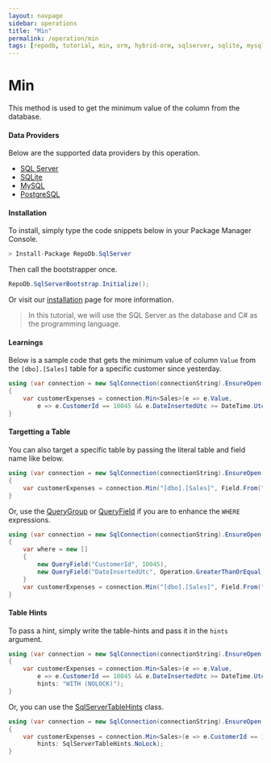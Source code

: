 ```yaml
---
layout: navpage
sidebar: operations
title: "Min"
permalink: /operation/min
tags: [repodb, tutorial, min, orm, hybrid-orm, sqlserver, sqlite, mysql, postgresql]
---
```


# Min

This method is used to get the minimum value of the column from the database.

#### Data Providers

Below are the supported data providers by this operation.

- [SQL Server](https://www.nuget.org/packages/RepoDb.SqlServer)
- [SQLite](https://www.nuget.org/packages/RepoDb.SqLite)
- [MySQL](https://www.nuget.org/packages/RepoDb.MySql)
- [PostgreSQL](https://www.nuget.org/packages/RepoDb.PostgreSql)

#### Installation

To install, simply type the code snippets below in your Package Manager Console.

```csharp
> Install-Package RepoDb.SqlServer
```

Then call the bootstrapper once.

```csharp
RepoDb.SqlServerBootstrap.Initialize();
```

Or visit our [installation](/tutorial/installation) page for more information.

> In this tutorial, we will use the SQL Server as the database and C# as the programming language.

#### Learnings

Below is a sample code that gets the minimum value of column `Value` from the `[dbo].[Sales]` table for a specific customer since yesterday.

```csharp
using (var connection = new SqlConnection(connectionString).EnsureOpen())
{
	var customerExpenses = connection.Min<Sales>(e => e.Value,
		e => e.CustomerId == 10045 && e.DateInsertedUtc >= DateTime.UtcNow.Date.AddDays(-1));
}
```

#### Targetting a Table

You can also target a specific table by passing the literal table and field name like below.

```csharp
using (var connection = new SqlConnection(connectionString).EnsureOpen())
{
	var customerExpenses = connection.Min("[dbo].[Sales]", Field.From("Value"), new { State = "Michigan" });
}
```

Or, use the [QueryGroup](/class/querygroup) or [QueryField](/class/queryfield) if you are to enhance the `WHERE` expressions.

```csharp
using (var connection = new SqlConnection(connectionString).EnsureOpen())
{
	var where = new []
	{
		new QueryField("CustomerId", 10045),
		new QueryField("DateInsertedUtc", Operation.GreaterThanOrEqual, DateTime.UtcNow.Date.AddDays(-1))
	}
	var customerExpenses = connection.Min("[dbo].[Sales]", Field.From("Value"), where: where);
}
```

#### Table Hints

To pass a hint, simply write the table-hints and pass it in the `hints` argument.

```csharp
using (var connection = new SqlConnection(connectionString).EnsureOpen())
{
	var customerExpenses = connection.Min<Sales>(e => e.Value,
		e => e.CustomerId == 10045 && e.DateInsertedUtc >= DateTime.UtcNow.Date.AddDays(-1),
		hints: "WITH (NOLOCK)");
}
```

Or, you can use the [SqlServerTableHints](/class/sqlservertablehints) class.

```csharp
using (var connection = new SqlConnection(connectionString).EnsureOpen())
{
	var customerExpenses = connection.Min<Sales>(e => e.CustomerId == 10045 && e.DateInsertedUtc >= DateTime.UtcNow.Date.AddDays(-1),
		hints: SqlServerTableHints.NoLock);
}
```
